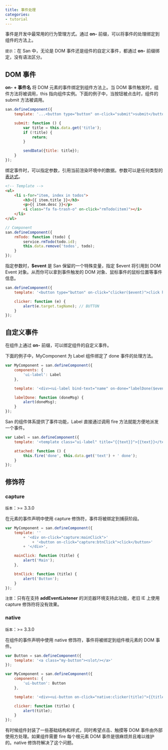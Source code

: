 ```yaml
---
title: 事件处理
categories:
- tutorial
---
```


事件是开发中最常用的行为管理方式。通过 **on-** 前缀，可以将事件的处理绑定到组件的方法上。

`提示`：在 San 中，无论是 DOM 事件还是组件的自定义事件，都通过 **on-** 前缀绑定，没有语法区分。


DOM 事件
-------

**on- + 事件名** 将 DOM 元素的事件绑定到组件方法上。当 DOM 事件触发时，组件方法将被调用，this 指向组件实例。下面的例子中，当按钮被点击时，组件的 submit 方法被调用。


```javascript
san.defineComponent({
    template: '...<button type="button" on-click="submit">submit</button>',

    submit: function () {
        var title = this.data.get('title');
        if (!title) {
            return;
        }

        sendData({title: title});
    }
});
```


绑定事件时，可以指定参数，引用当前渲染环境中的数据。参数可以是任何类型的[表达式](../data-binding/#表达式)。

```html
<!-- Template -->
<ul>
    <li s-for="item, index in todos">
        <h3>{{ item.title }}</h3>
        <p>{{ item.desc }}</p>
        <i class="fa fa-trash-o" on-click="rmTodo(item)"></i>
    </li>
</ul>
```

```javascript
// Component
san.defineComponent({
    rmTodo: function (todo) {
        service.rmTodo(todo.id);
        this.data.remove('todos', todo);
    }
});
```


指定参数时，**$event** 是 San 保留的一个特殊变量，指定 $event 将引用到 DOM Event 对象。从而你可以拿到事件触发的 DOM 对象、鼠标事件的鼠标位置等事件信息。

```javascript
san.defineComponent({
    template: '<button type="button" on-click="clicker($event)">click here</button>',

    clicker: function (e) {
        alert(e.target.tagName); // BUTTON
    }
});
```




自定义事件
--------

在组件上通过 **on-** 前缀，可以绑定组件的自定义事件。


下面的例子中，MyComponent 为 Label 组件绑定了 done 事件的处理方法。

```javascript
var MyComponent = san.defineComponent({
    components: {
        'ui-label': Label
    },

    template: '<div><ui-label bind-text="name" on-done="labelDone($event)"></ui-label></div>',

    labelDone: function (doneMsg) {
        alert(doneMsg);
    }
});
```

San 的组件体系提供了事件功能，Label 直接通过调用 fire 方法就能方便地派发一个事件。

```javascript
var Label = san.defineComponent({
    template: '<template class="ui-label" title="{{text}}">{{text}}</template>',

    attached: function () {
        this.fire('done', this.data.get('text') + ' done');
    }
});
```


修饰符
--------

### capture

`版本`：>= 3.3.0

在元素的事件声明中使用 capture 修饰符，事件将被绑定到捕获阶段。

```javascript
var MyComponent = san.defineComponent({
    template: ''
        + '<div on-click="capture:mainClick">'
            + '<button on-click="capture:btnClick">click</button>'
        + '</div>',

    mainClick: function (title) {
        alert('Main');
    },

    btnClick: function (title) {
        alert('Button');
    }
});
```

`注意`：只有在支持 **addEventListener** 的浏览器环境支持此功能，老旧 IE 上使用 capture 修饰符将没有效果。

### native

`版本`：>= 3.3.0


在组件的事件声明中使用 native 修饰符，事件将被绑定到组件根元素的 DOM 事件。

```javascript
var Button = san.defineComponent({
    template: '<a class="my-button"><slot/></a>'
});

var MyComponent = san.defineComponent({
    components: {
        'ui-button': Button
    },

    template: '<div><ui-button on-click="native:clicker(title)">{{title}}</ui-button></div>',

    clicker: function (title) {
        alert(title);
    }
});
```

有时候组件封装了一些基础结构和样式，同时希望点击、触摸等 DOM 事件由外部使用方处理。如果组件需要 fire 每个根元素 DOM 事件是很麻烦并且难以维护的。native 修饰符解决了这个问题。


